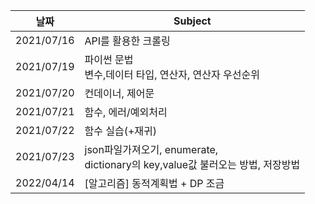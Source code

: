 | 날짜       | Subject                                                      |
| ---------- | ------------------------------------------------------------ |
| 2021/07/16 | API를 활용한 크롤링                                          |
| 2021/07/19 | 파이썬 문법<br />변수,데이터 타입, 연산자, 연산자 우선순위   |
| 2021/07/20 | 컨데이너, 제어문                                             |
| 2021/07/21 | 함수, 에러/예외처리                                          |
| 2021/07/22 | 함수 실습(+재귀)                                             |
| 2021/07/23 | json파일가져오기, enumerate, <br />dictionary의 key,value값 불러오는 방법, 저장방법 |
| 2022/04/14 | [알고리즘] 동적계획법 + DP 조금                              |

